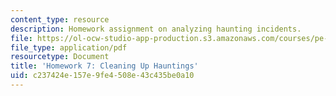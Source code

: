 ```yaml
---
content_type: resource
description: Homework assignment on analyzing haunting incidents.
file: https://ol-ocw-studio-app-production.s3.amazonaws.com/courses/pe-550-designing-your-life-spring-2009/c237424e157e9fe4508e43c435be0a10_MITPE_550iap09_s09_assn07.pdf
file_type: application/pdf
resourcetype: Document
title: 'Homework 7: Cleaning Up Hauntings'
uid: c237424e-157e-9fe4-508e-43c435be0a10
---
```

